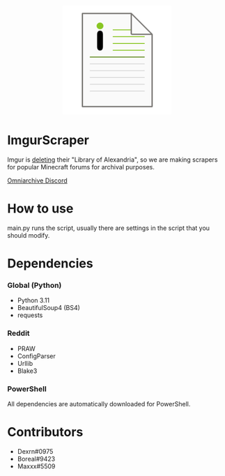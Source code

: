 <p align="center">
  <img src="icon.png" width="250" title="hover text">
</p>

# ImgurScraper
Imgur is [deleting](https://help.imgur.com/hc/en-us/articles/14415587638029-Imgur-Terms-of-Service-Update-April-19-2023-)  their "Library of Alexandria", so we are making scrapers for popular Minecraft forums for archival purposes.

[Omniarchive Discord](https://omniarchive.uk/discord)


# How to use
main.py runs the script, usually there are settings in the script that you should modify.
# Dependencies
### Global (Python)
- Python 3.11
- BeautifulSoup4 (BS4)
- requests
### Reddit
- PRAW
- ConfigParser
- Urllib
- Blake3
### PowerShell
All dependencies are automatically downloaded for PowerShell.

# Contributors
- Dexrn#0975
- Boreal#9423
- Maxxx#5509
